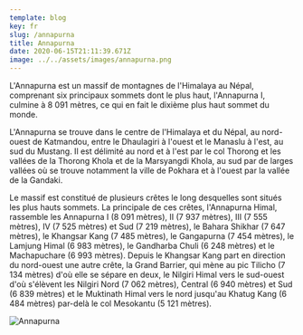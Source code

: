 ```yaml
---
template: blog
key: fr
slug: /annapurna
title: Annapurna
date: 2020-06-15T21:11:39.671Z
image: ../../assets/images/annapurna.png
---
```


L'Annapurna est un massif de montagnes de l'Himalaya au Népal, comprenant six principaux sommets dont le plus haut, l'Annapurna I, culmine à 8 091 mètres, ce qui en fait le dixième plus haut sommet du monde.

L'Annapurna se trouve dans le centre de l'Himalaya et du Népal, au nord-ouest de Katmandou, entre le Dhaulagiri à l'ouest et le Manaslu à l'est, au sud du Mustang. Il est délimité au nord et à l'est par le col Thorong et les vallées de la Thorong Khola et de la Marsyangdi Khola, au sud par de larges vallées où se trouve notamment la ville de Pokhara et à l'ouest par la vallée de la Gandaki.

Le massif est constitué de plusieurs crêtes le long desquelles sont situés les plus hauts sommets. La principale de ces crêtes, l'Annapurna Himal, rassemble les Annapurna I (8 091 mètres), II (7 937 mètres), III (7 555 mètres), IV (7 525 mètres) et Sud (7 219 mètres), le Bahara Shikhar (7 647 mètres), le Khangsar Kang (7 485 mètres), le Gangapurna (7 454 mètres), le Lamjung Himal (6 983 mètres), le Gandharba Chuli (6 248 mètres) et le Machapuchare (6 993 mètres). Depuis le Khangsar Kang part en direction du nord-ouest une autre crête, la Grand Barrier, qui mène au pic Tilicho (7 134 mètres) d'où elle se sépare en deux, le Nilgiri Himal vers le sud-ouest d'où s'élèvent les Nilgiri Nord (7 062 mètres), Central (6 940 mètres) et Sud (6 839 mètres) et le Muktinath Himal vers le nord jusqu'au Khatug Kang (6 484 mètres) par-delà le col Mesokantu (5 121 mètres).

![Annapurna](../../assets/images/annapurna.png)
